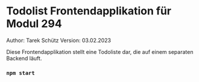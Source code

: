 # Todolist Frontendapplikation für Modul 294
Author: Tarek Schütz
Version: 03.02.2023

Diese Frontendapplikation stellt eine Todoliste dar, die auf einem separaten Backend läuft.


### `npm start`